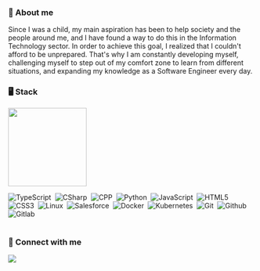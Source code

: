 ### 💬 About me
<p>Since I was a child, my main aspiration has been to help society and the people around me, and I have found a way to do this in the Information Technology sector. In order to achieve this goal, I realized that I couldn't afford to be unprepared. That's why I am constantly developing myself, challenging myself to step out of my comfort zone to learn from different situations, and expanding my knowledge as a Software Engineer every day.</p>


### 🖥️ Stack

<img height="160em" src="https://github-readme-stats.vercel.app/api/top-langs/?username=kauanrossii&layout=compact&langs_count=5&theme=noctis_minimus"/>

![TypeScript](https://img.shields.io/badge/-TypeScript-05122A?style=flat&logo=typescript)&nbsp;
![CSharp](https://img.shields.io/badge/-C_Sharp-05122A?style=flat&logo=csharp&logoColor=946dba)&nbsp;
![CPP](https://img.shields.io/badge/-C++-05122A?style=flat&logo=cplusplus&logoColor=blue)&nbsp;
![Python](https://img.shields.io/badge/-Python-05122A?style=flat&logo=python&logoColor=green)&nbsp;
![JavaScript](https://img.shields.io/badge/-JavaScript-05122A?style=flat&logo=javascript)&nbsp;
![HTML5](https://img.shields.io/badge/-HTML-05122A?style=flat&logo=html5&logoColor=ff7200)&nbsp;
![CSS3](https://img.shields.io/badge/-CSS-05122A?style=flat&logo=css3&logoColor=5caef0)&nbsp;
![Linux](https://img.shields.io/badge/-Linux-05122A?style=flat&logo=linux)&nbsp;
![Salesforce](https://img.shields.io/badge/-Salesforce-05122A?style=flat&logo=salesforce)&nbsp;
![Docker](https://img.shields.io/badge/-Docker-05122A?style=flat&logo=docker)&nbsp;
![Kubernetes](https://img.shields.io/badge/-Kubernetes-05122A?style=flat&logo=kubernetes)&nbsp;
![Git](https://img.shields.io/badge/-Git-05122A?style=flat&logo=git)&nbsp;
![Github](https://img.shields.io/badge/-Github-05122A?style=flat&logo=github)&nbsp;
![Gitlab](https://img.shields.io/badge/-Gitlab-05122A?style=flat&logo=gitlab)&nbsp;

#

### 📨 Connect with me

<p align="left">
<a href="https://www.linkedin.com/in/kauan-rossi/"><img src="https://img.shields.io/badge/-Linkedin-05122A?style=flat&logo=Linkedin&logoColor=blue"/></a>

<!--
**KauanMuriel/KauanMuriel** is a ✨ _special_ ✨ repository because its `README.md` (this file) appears on your GitHub profile.

Here are some ideas to get you started:

- 🔭 I’m currently working on ...
- 
- 👯 I’m looking to collaborate on ...
- 🤔 I’m looking for help with ...
- 🌱 I’m currently learning ...
- 📫 How to reach me: ...
- 😄 Pronouns: ...
- ⚡ Fun fact: ...
-->
